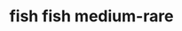 ---
layout: guide
path: fish-fish-medium-rare
title: fish fish medium-rare
type: fish
food: fish
doneness: medium-rare
temp_c: 50
temp_f: 122
minimum: 0.5
best: 0.66
maximum: 1
---